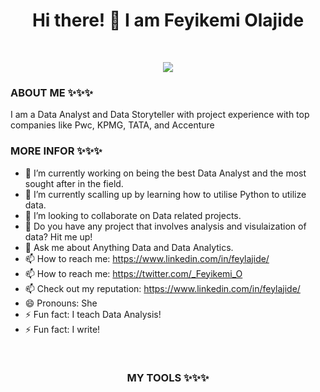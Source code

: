 <h1 align="center">Hi there! 👋 I am Feyikemi Olajide</h1>

<br />
 
 <p align = "center">
<img src = "https://www.pexels.com/photo/person-using-a-laptop-3183131/">
 </p>


<h3>ABOUT ME ✨✨✨</h3> 
I am a Data Analyst and Data Storyteller with project experience with top companies like Pwc, KPMG, TATA, and Accenture

<h3><b>MORE INFOR ✨✨✨</b></h3>

- 🔭 I’m currently working on being the best Data Analyst and the most sought after in the field. 
- 🌱 I’m currently scalling up by learning how to utilise Python to utilize data. 
- 👯 I’m looking to collaborate on Data related projects.
- 🤔 Do you have any project that involves analysis and visulaization of data? Hit me up!
- 💬 Ask me about Anything Data and Data Analytics.
- 📫 How to reach me: https://www.linkedin.com/in/feylajide/
- 📫 How to reach me: https://twitter.com/_Feyikemi_O
- 📫 Check out my reputation: https://www.linkedin.com/in/feylajide/
- 😄 Pronouns: She
- ⚡ Fun fact: I teach Data Analysis!
- ⚡ Fun fact: I write!


<br />




<h3 align="center">MY TOOLS ✨✨✨</h1> 


